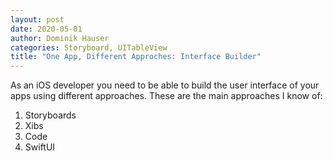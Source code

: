 ```yaml
---
layout: post
date: 2020-05-01
author: Dominik Hauser
categories: Storyboard, UITableView
title: "One App, Different Approches: Interface Builder"
---
```


As an iOS developer you need to be able to build the user interface of your apps using different approaches.
These are the main approaches I know of:

1. Storyboards
2. Xibs
3. Code
4. SwiftUI


